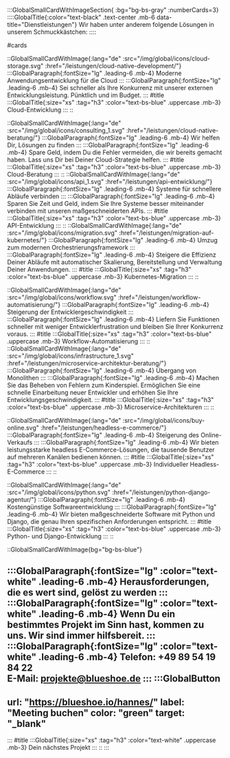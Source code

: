 :::GlobalSmallCardWithImageSection{ :bg="bg-bs-gray" :numberCards=3}
::::GlobalTitle{:color="text-black" .text-center .mb-6 data-title="Dienstleistungen"}
Wir haben unter anderem folgende Lösungen in unserem Schmuckkästchen:
::::

#cards

::GlobalSmallCardWithImage{:lang="de" :src="/img/global/icons/cloud-storage.svg" :href="/leistungen/cloud-native-development/"}
:::GlobalParagraph{:fontSize="lg" .leading-6 .mb-4}
Moderne Anwendungsentwicklung für die Cloud
:::
:::GlobalParagraph{:fontSize="lg" .leading-6 .mb-4}
Sei schneller als Ihre Konkurrenz mit unserer externen Entwicklungsleistung. Pünktlich und im Budget.
:::
#title
:::GlobalTitle{:size="xs" :tag="h3" :color="text-bs-blue" .uppercase .mb-3}
Cloud-Entwicklung
:::
::

::GlobalSmallCardWithImage{:lang="de" :src="/img/global/icons/consulting_1.svg" :href="/leistungen/cloud-native-beratung/"}
:::GlobalParagraph{:fontSize="lg" .leading-6 .mb-4}
Wir helfen Dir, Lösungen zu finden
:::
:::GlobalParagraph{:fontSize="lg" .leading-6 .mb-4}
Spare Geld, indem Du die Fehler vermeiden, die wir bereits gemacht haben. Lass uns Dir bei Deiner Cloud-Strategie helfen.
:::
#title
:::GlobalTitle{:size="xs" :tag="h3" :color="text-bs-blue" .uppercase .mb-3}
Cloud-Beratung
:::
::
::GlobalSmallCardWithImage{:lang="de" :src="/img/global/icons/api_1.svg" :href="/leistungen/api-entwicklung/"}
:::GlobalParagraph{:fontSize="lg" .leading-6 .mb-4}
Systeme für schnellere Abläufe verbinden
:::
:::GlobalParagraph{:fontSize="lg" .leading-6 .mb-4}
Sparen Sie Zeit und Geld, indem Sie Ihre Systeme besser miteinander verbinden mit unseren maßgeschneiderten APIs.
:::
#title
:::GlobalTitle{:size="xs" :tag="h3" :color="text-bs-blue" .uppercase .mb-3}
API-Entwicklung
:::
::
::GlobalSmallCardWithImage{:lang="de" :src="/img/global/icons/migration.svg" :href="/leistungen/migration-auf-kubernetes/"}
:::GlobalParagraph{:fontSize="lg" .leading-6 .mb-4}
Umzug zum modernen Orchestrierungsframework
:::
:::GlobalParagraph{:fontSize="lg" .leading-6 .mb-4}
Steigere die Effizienz Deiner Abläufe mit automatischer Skalierung, Bereitstellung und Verwaltung Deiner Anwendungen.
:::
#title
:::GlobalTitle{:size="xs" :tag="h3" :color="text-bs-blue" .uppercase .mb-3}
Kubernetes-Migration
:::
::

::GlobalSmallCardWithImage{:lang="de" :src="/img/global/icons/workflow.svg" :href="/leistungen/workflow-automatisierung/"}
:::GlobalParagraph{:fontSize="lg" .leading-6 .mb-4}
Steigerung der Entwicklergeschwindigkeit
:::
:::GlobalParagraph{:fontSize="lg" .leading-6 .mb-4}
Liefern Sie Funktionen schneller mit weniger Entwicklerfrustration und bleiben Sie Ihrer Konkurrenz voraus.
:::
#title
:::GlobalTitle{:size="xs" :tag="h3" :color="text-bs-blue" .uppercase .mb-3}
Workflow-Automatisierung
:::
::
::GlobalSmallCardWithImage{:lang="de" :src="/img/global/icons/infrastructure_1.svg" :href="/leistungen/microservice-architektur-beratung/"}
:::GlobalParagraph{:fontSize="lg" .leading-6 .mb-4}
Übergang von Monolithen
:::
:::GlobalParagraph{:fontSize="lg" .leading-6 .mb-4}
Machen Sie das Beheben von Fehlern zum Kinderspiel. Ermöglichen Sie eine schnelle Einarbeitung neuer Entwickler und erhöhen Sie Ihre Entwicklungsgeschwindigkeit.
:::
#title
:::GlobalTitle{:size="xs" :tag="h3" :color="text-bs-blue" .uppercase .mb-3}
Microservice-Architekturen
:::
::

::GlobalSmallCardWithImage{:lang="de" :src="/img/global/icons/buy-online.svg" :href="/leistungen/headless-e-commerce/"}
:::GlobalParagraph{:fontSize="lg" .leading-6 .mb-4}
Steigerung des Online-Verkaufs
:::
:::GlobalParagraph{:fontSize="lg" .leading-6 .mb-4}
Wir bieten leistungsstarke headless E-Commerce-Lösungen, die tausende Benutzer auf mehreren Kanälen bedienen können.
:::
#title
:::GlobalTitle{:size="xs" :tag="h3" :color="text-bs-blue" .uppercase .mb-3}
Individueller Headless-E-Commerce
:::
::

::GlobalSmallCardWithImage{:lang="de" :src="/img/global/icons/python.svg" :href="/leistungen/python-django-agentur/"}
:::GlobalParagraph{:fontSize="lg" .leading-6 .mb-4}
Kostengünstige Softwareentwicklung
:::
:::GlobalParagraph{:fontSize="lg" .leading-6 .mb-4}
Wir bieten maßgeschneiderte Software mit Python und Django, die genau Ihren spezifischen Anforderungen entspricht.
:::
#title
:::GlobalTitle{:size="xs" :tag="h3" :color="text-bs-blue" .uppercase .mb-3}
Python- und Django-Entwicklung
:::
::

::GlobalSmallCardWithImage{bg="bg-bs-blue"}

:::GlobalParagraph{:fontSize="lg" :color="text-white" .leading-6 .mb-4}
Herausforderungen, die es wert sind, gelöst zu werden
:::
:::GlobalParagraph{:fontSize="lg" :color="text-white" .leading-6 .mb-4}
Wenn Du ein bestimmtes Projekt im Sinn hast, kommen zu uns. Wir sind immer hilfsbereit.
:::
:::GlobalParagraph{:fontSize="lg" :color="text-white" .leading-6 .mb-4}
**Telefon:** +49 89 54 19 84 22<br/>
**E-Mail:** projekte@blueshoe.de
:::
:::GlobalButton
---
url: "https://blueshoe.io/hannes/" 
label: "Meeting buchen" 
color: "green" 
target: "_blank"
---
:::
#title
:::GlobalTitle{:size="xs" :tag="h3" :color="text-white" .uppercase .mb-3}
Dein nächstes Projekt
:::
::
:::
